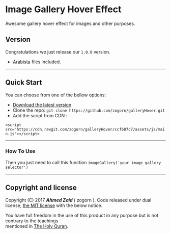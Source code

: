 # Image Gallery Hover Effect
Awesome gallery hover effect for images and other purposes.


## Version
Congratulations we just release our `1.0.0` version.
+ [Arabista](https://github.com/zogorn/arabista) files included.


***


## Quick Start
You can choose from one of the bellow options:
+ [Download the latest version](https://github.com/zogorn/galleryHover/archive/master.zip)
+ Clone the repo: `git clone https://github.com/zogorn/galleryHover.git`
+ Add the script from CDN :

`<script src="https://cdn.rawgit.com/zogorn/galleryHover/ccf687c7/assets/js/main.js"></script>`


***


### How To Use
Then you just need to call this function `imageGallery('your image gallery selector')`


***


## Copyright and license
Copyright (C) 2017 **_Ahmed Zaid_** ( zogorn ). Code released under dual license, [the MIT license](https://github.com/zogorn/startingKit/blob/master/LICENSE) with the below notice.

You have full freedom in the use of this product in any purpose but is not contrary to the teachings  
mentioned in [The Holy Quran](http://quran.ksu.edu.sa/index.php?l=en#aya=1_1&m=hafs&qaree=husary&trans=en_sh).
